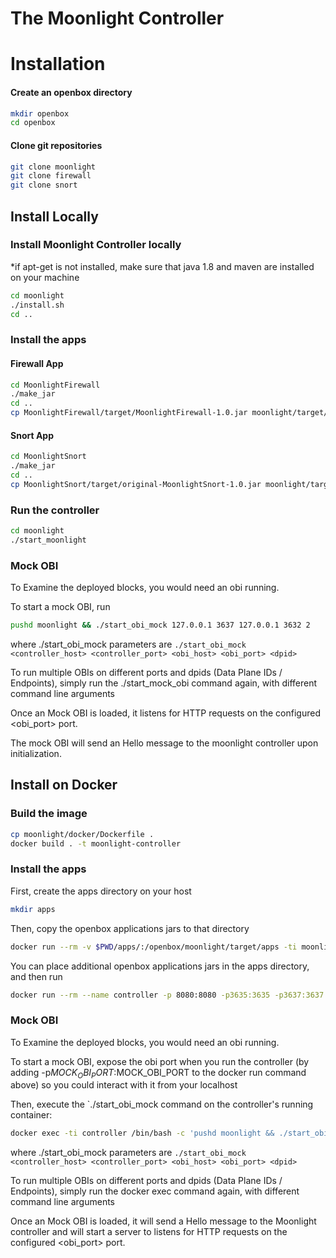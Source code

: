 # The Moonlight Controller

# Installation

#### Create an openbox directory
```bash
mkdir openbox
cd openbox
```

#### Clone git repositories
```bash
git clone moonlight
git clone firewall
git clone snort
```
## Install Locally

### Install Moonlight Controller locally

*if apt-get is not installed, make sure that java 1.8 and maven are installed on your machine
```bash
cd moonlight
./install.sh
cd ..
```

### Install the apps

#### Firewall App
```bash
cd MoonlightFirewall
./make_jar
cd ..
cp MoonlightFirewall/target/MoonlightFirewall-1.0.jar moonlight/target/apps/.
```

#### Snort App
```bash
cd MoonlightSnort
./make_jar
cd ..
cp MoonlightSnort/target/original-MoonlightSnort-1.0.jar moonlight/target/apps/.
```
### Run the controller
```bash
cd moonlight
./start_moonlight
```

### Mock OBI

To Examine the deployed blocks, you would need an obi running.

To start a mock OBI, run

```bash
pushd moonlight && ./start_obi_mock 127.0.0.1 3637 127.0.0.1 3632 2
```

where ./start_obi_mock parameters are `./start_obi_mock <controller_host> <controller_port> <obi_host> <obi_port> <dpid>`

To run multiple OBIs on different ports and dpids (Data Plane IDs / Endpoints), simply run the ./start_mock_obi command again, with different command line arguments

Once an Mock OBI is loaded, it listens for HTTP requests on the configured <obi_port> port.

The mock OBI will send an Hello message to the moonlight controller upon initialization.

## Install on Docker

### Build the image

```bash
cp moonlight/docker/Dockerfile .
docker build . -t moonlight-controller
```

### Install the apps

First, create the apps directory on your host
```bash
mkdir apps
```

Then, copy the openbox applications jars to that directory
```bash
docker run --rm -v $PWD/apps/:/openbox/moonlight/target/apps -ti moonlight-controller /bin/bash -c 'cp MoonlightFirewall/target/MoonlightFirewall-1.0.jar moonlight/target/apps/.;cp MoonlightSnort/target/original-MoonlightSnort-1.0.jar moonlight/target/apps/.'
```

You can place additional openbox applications jars in the apps directory, and then run

```bash
docker run --rm --name controller -p 8080:8080 -p3635:3635 -p3637:3637 -v $PWD/apps/:/openbox/moonlight/target/apps -ti moonlight-controller
```

### Mock OBI

To Examine the deployed blocks, you would need an obi running.

To start a mock OBI, expose the obi port when you run the controller (by adding -p$MOCK_OBI_PORT:$MOCK_OBI_PORT to the docker run command above) so you could interact with it from your localhost

Then, execute the `./start_obi_mock command on the controller's running container:

```bash
docker exec -ti controller /bin/bash -c 'pushd moonlight && ./start_obi_mock 127.0.0.1 3637 127.0.0.1 3632 2'
```

where ./start_obi_mock parameters are `./start_obi_mock <controller_host> <controller_port> <obi_host> <obi_port> <dpid>`

To run multiple OBIs on different ports and dpids (Data Plane IDs / Endpoints), simply run the docker exec command again, with different command line arguments

Once an Mock OBI is loaded, it will send a Hello message to the Moonlight controller and will start a server to listens for HTTP requests on the configured <obi_port> port.



